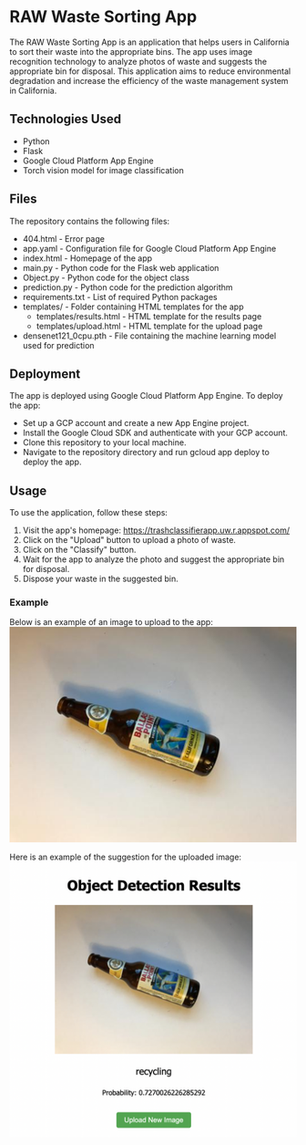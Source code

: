 # RAW Waste Sorting App
The RAW Waste Sorting App is an application that helps users in California to sort their waste into the appropriate bins. The app uses image recognition technology to analyze photos of waste and suggests the appropriate bin for disposal. This application aims to reduce environmental degradation and increase the efficiency of the waste management system in California.

## Technologies Used
- Python
- Flask
- Google Cloud Platform App Engine
- Torch vision model for image classification

## Files
The repository contains the following files:

- 404.html - Error page
- app.yaml - Configuration file for Google Cloud Platform App Engine
- index.html - Homepage of the app
- main.py - Python code for the Flask web application
- Object.py - Python code for the object class
- prediction.py - Python code for the prediction algorithm
- requirements.txt - List of required Python packages
- templates/ - Folder containing HTML templates for the app
  - templates/results.html - HTML template for the results page
  - templates/upload.html - HTML template for the upload page
- densenet121_0cpu.pth - File containing the machine learning model used for prediction

## Deployment
The app is deployed using Google Cloud Platform App Engine. To deploy the app:

- Set up a GCP account and create a new App Engine project.
- Install the Google Cloud SDK and authenticate with your GCP account.
- Clone this repository to your local machine.
- Navigate to the repository directory and run gcloud app deploy to deploy the app.

## Usage
To use the application, follow these steps:

1. Visit the app's homepage: https://trashclassifierapp.uw.r.appspot.com/
2. Click on the "Upload" button to upload a photo of waste.
3. Click on the "Classify" button.
4. Wait for the app to analyze the photo and suggest the appropriate bin for disposal.
5. Dispose your waste in the suggested bin.


### Example
Below is an example of an image to upload to the app:
![alt text](images/glass477.jpg "Glass")


Here is an example of the suggestion for the uploaded image:
![alt text](images/glass477_result.png "Recycling")